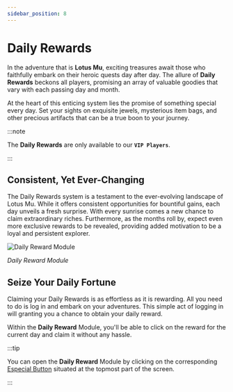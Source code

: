 ```yaml
---
sidebar_position: 8
---
```


# Daily Rewards

In the adventure that is **Lotus Mu**, exciting treasures await those who faithfully embark on their heroic quests day after day. The allure of **Daily Rewards** beckons all players, promising an array of valuable goodies that vary with each passing day and month.

At the heart of this enticing system lies the promise of something special every day. Set your sights on exquisite jewels, mysterious item bags, and other precious artifacts that can be a true boon to your journey.

:::note

The **Daily Rewards** are only available to our **`VIP Players`**.

:::

## Consistent, Yet Ever-Changing

The Daily Rewards system is a testament to the ever-evolving landscape of Lotus Mu. While it offers consistent opportunities for bountiful gains, each day unveils a fresh surprise. With every sunrise comes a new chance to claim extraordinary riches. Furthermore, as the months roll by, expect even more exclusive rewards to be revealed, providing added motivation to be a loyal and persistent explorer.

![Daily Reward Module](/img/client-features/daily-rewards.jpg)

_Daily Reward Module_

## Seize Your Daily Fortune

Claiming your Daily Rewards is as effortless as it is rewarding. All you need to do is log in and embark on your adventures. This simple act of logging in will granting you a chance to obtain your daily reward.

Within the **Daily Reward** Module, you'll be able to click on the reward for the current day and claim it without any hassle.

:::tip

You can open the **Daily Reward** Module by clicking on the corresponding [Especial Button](/client-features/especial-buttons) situated at the topmost part of the screen.

:::
